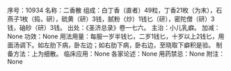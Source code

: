 序号：10934
名称：二香散
组成：白丁香（直者）49粒，丁香21枚（为末），石燕子1枚（捣，研），硫黄（研）3钱，腻粉（炒）1钱匕（研），密陀僧（研）3钱，硇砂（研）3钱。
出处：《圣济总录》卷一七六。
主治：小儿乳癖。
加减：None
功效：None
用法用量：每服一岁半钱匕，二岁1钱匕，十岁以上2钱匕，用面汤调下。如左肋下病，卧左边；如右肋下病，卧右边，至晓取下癖积是验。
制备方法：上为细散。
临床应用：None
各家论述：None
用药禁忌：None
附注：None
